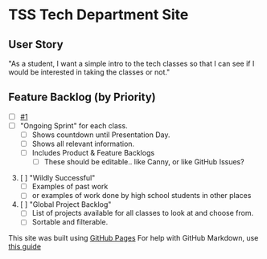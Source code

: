 # TSS Tech Department Site

## User Story
"As a student, I want a simple intro to the tech classes so that I can see if I would be interested in taking the classes or not."

## Feature Backlog (by Priority)
- [ ] [#1](https://github.com/The-Salisbury-School/mad-webdev/issues/1)
- [ ] "Ongoing Sprint" for each class.
    - [ ] Shows countdown until Presentation Day.
    - [ ] Shows all relevant  information.
    - [ ] Includes Product & Feature Backlogs
      - [ ] These should be editable.. like Canny, or like GitHub Issues?
3. [ ] "Wildly Successful"
    - [ ] Examples of past work
    - [ ] or examples of work done by high school students in other places
4. [ ] "Global Project Backlog"
    - [ ] List of projects available for all classes to look at and choose from.
    - [ ] Sortable and filterable.

This site was built using [GitHub Pages](https://pages.github.com/)
For help with GitHub Markdown, use [this guide](https://docs.github.com/en/get-started/writing-on-github/getting-started-with-writing-and-formatting-on-github/basic-writing-and-formatting-syntax)
